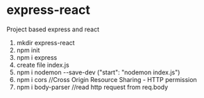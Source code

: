 # express-react

Project based express and react

1. mkdir express-react
2. npm init
3. npm i express
4. create file index.js
5. npm i nodemon --save-dev ("start": "nodemon index.js")
6. npm i cors //Cross Origin Resource Sharing - HTTP permission
7. npm i body-parser //read http request from req.body
